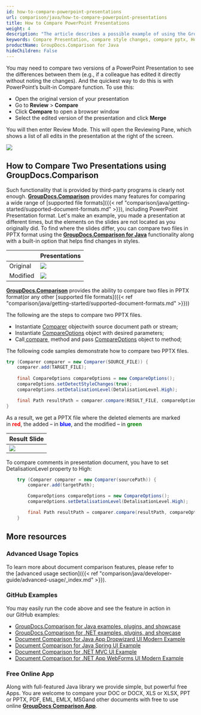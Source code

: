 ```yaml
---
id: how-to-compare-powerpoint-presentations
url: comparison/java/how-to-compare-powerpoint-presentations
title: How to Compare PowerPoint Presentations
weight: 4
description: "The article describes a possible example of using the GroupDocs.Comparison for Java in your work practice and the possibility of a software product for finding differences in styles within PowerPoint Presentations"
keywords: Compare Presentation, compare style changes, compare pptx, How to compare PowerPoint files
productName: GroupDocs.Comparison for Java
hideChildren: False
---
```

You may need to compare two versions of a PowerPoint Presentation to see the differences between them (e.g., if a colleague has edited it directly without noting the changes). And the quickest way to do this is with PowerPoint’s built-in Compare function. To use this:

*   Open the original version of your presentation
*   Go to **Review** > **Compare**
*   Click **Compare** to open a browser window
*   Select the edited version of the presentation and click **Merge**

You will then enter Review Mode. This will open the Reviewing Pane, which shows a list of all edits in the presentation at the right of the screen.

![](comparison/java/images/how-to-compare-powerpoint-presentations.png)

## How to Compare Two Presentations using GroupDocs.Comparison

Such functionality that is provided by third-party programs is clearly not enough. **[GroupDocs.Comparison](https://products.groupdocs.com/comparison)** provides many features for comparing a wide range of [supported file formats]({{< ref "comparison/java/getting-started/supported-document-formats.md" >}}), including PowerPoint Presentation format. Let's make an example, you made a presentation at different times, but the elements on the slides are not located as you originally did. To find where the slides differ, you can compare two files in PPTX format using the **[GroupDocs.Comparison for Java](https://products.groupdocs.com/comparison/java)** functionality along with a built-in option that helps find changes in styles.

|   |  Presentations |
| --- | --- |
|Original | ![](comparison/java/images/how-to-compare-powerpoint-presentations_1.png)|
|Modified | ![](comparison/java/images/how-to-compare-powerpoint-presentations_2.png)|

[**GroupDocs.Comparison**](https://products.groupdocs.com/comparison/java) provides the ability to compare two files in PPTX format(or any other [supported file formats]({{< ref "comparison/java/getting-started/supported-document-formats.md" >}}))

The following are the steps to compare two PPTX files.

*   Instantiate [Comparer](https://apireference.groupdocs.com/comparison/java/com.groupdocs.comparison/Comparer) objectwith source document path or stream; 
*   Instantiate [CompareOptions](https://apireference.groupdocs.com/comparison/java/com.groupdocs.comparison.options/CompareOptions) object with desired parameters; 
*   Call[ compare ](https://apireference.groupdocs.com/comparison/java/com.groupdocs.comparison/Comparer#compare(java.lang.String,%20com.groupdocs.comparison.options.CompareOptions)) method and pass [CompareOptions](https://apireference.groupdocs.com/comparison/java/com.groupdocs.comparison.options/CompareOptions) object to method;

The following code samples demonstrate how to compare two PPTX files.

```java
try (Comparer comparer = new Comparer(SOURCE_FILE)) {
    comparer.add(TARGET_FILE);
 
    final CompareOptions compareOptions = new CompareOptions();
    compareOptions.setDetectStyleChanges(true);
    compareOptions.setDetalisationLevel(DetalisationLevel.High);

    final Path resultPath = comparer.compare(RESULT_FILE, compareOptions);
}
```

As a result, we get a PPTX file where the deleted elements are marked in <font color="red">**red**</font>, the added – in <font color="blue">**blue**</font>, and the modified – in <font color="green">**green**</font>

| Result Slide |
| --- |
| ![](comparison/java/images/how-to-compare-powerpoint-presentations_3.png)

To compare comments in presentation document, you have to set DetalisationLevel property to High:

```java
    try (Comparer comparer = new Comparer(sourcePath)) {
        comparer.add(targetPath);

        CompareOptions compareOptions = new CompareOptions();
        compareOptions.setDetalisationLevel(DetalisationLevel.High);

        final Path resultPath = comparer.compare(resultPath, compareOptions);
    }
```

## More resources
### Advanced Usage Topics
To learn more about document comparison features, please refer to the [advanced usage section]({{< ref "comparison/java/developer-guide/advanced-usage/_index.md" >}}).

### GitHub Examples
You may easily run the code above and see the feature in action in our GitHub examples:

*   [GroupDocs.Comparison for Java examples, plugins, and showcase](https://github.com/groupdocs-comparison/GroupDocs.Comparison-for-Java)
*   [GroupDocs.Comparison for .NET examples, plugins, and showcase](https://github.com/groupdocs-comparison/GroupDocs.Comparison-for-.NET)
*   [Document Comparison for Java App Dropwizard UI Modern Example](https://github.com/groupdocs-comparison/GroupDocs.Comparison-for-Java-Dropwizard)
*   [Document Comparison for Java Spring UI Example](https://github.com/groupdocs-comparison/GroupDocs.Comparison-for-Java-Spring)
*   [Document Comparison for .NET MVC UI Example](https://github.com/groupdocs-comparison/GroupDocs.Comparison-for-.NET-MVC)
*   [Document Comparison for .NET App WebForms UI Modern Example](https://github.com/groupdocs-comparison/GroupDocs.Comparison-for-.NET-WebForms)


### Free Online App
Along with full-featured Java library we provide simple, but powerful free Apps.
You are welcome to compare your DOC or DOCX, XLS or XLSX, PPT or PPTX, PDF, EML, EMLX, MSGand other documents with free to use online **[GroupDocs Comparison App](https://products.groupdocs.app/comparison)**.

